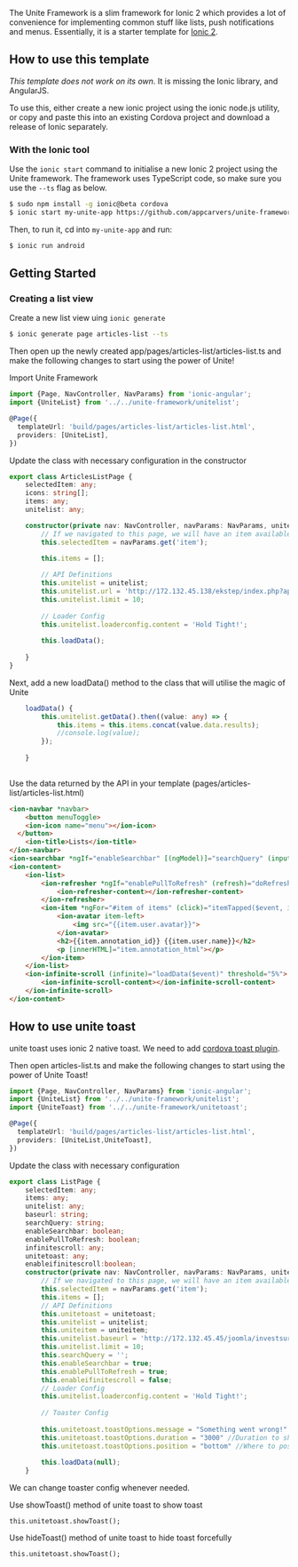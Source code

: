 The Unite Framework is a slim framework for Ionic 2 which provides a lot of convenience for implementing common stuff like lists, push notifications and menus. Essentially, it is a starter template for [Ionic 2](http://ionic.io/2).

## How to use this template

*This template does not work on its own*. It is missing the Ionic library, and AngularJS.

To use this, either create a new ionic project using the ionic node.js utility, or copy and paste this into an existing Cordova project and download a release of Ionic separately.

### With the Ionic tool

Use the `ionic start` command to initialise a new Ionic 2 project using the Unite framework. The framework uses TypeScript code, so make sure you use the `--ts` flag as below.

```bash
$ sudo npm install -g ionic@beta cordova
$ ionic start my-unite-app https://github.com/appcarvers/unite-framework.git --v2 --ts
```

Then, to run it, cd into `my-unite-app` and run:

```bash
$ ionic run android
```

## Getting Started

### Creating a list view

Create a new list view uing `ionic generate`

```bash
$ ionic generate page articles-list --ts
```

Then open up the newly created app/pages/articles-list/articles-list.ts and make the following changes to start using the power of Unite!

Import Unite Framework
```typescript
import {Page, NavController, NavParams} from 'ionic-angular';
import {UniteList} from '../../unite-framework/unitelist';

@Page({
  templateUrl: 'build/pages/articles-list/articles-list.html',
  providers: [UniteList],
})
```

Update the class with necessary configuration in the constructor
```typescript
export class ArticlesListPage {
	selectedItem: any;
	icons: string[];
	items: any;
	unitelist: any;

	constructor(private nav: NavController, navParams: NavParams, unitelist: UniteList) {
		// If we navigated to this page, we will have an item available as a nav param
		this.selectedItem = navParams.get('item');

		this.items = [];
		
		// API Definitions
		this.unitelist = unitelist;
		this.unitelist.url = 'http://172.132.45.138/ekstep/index.php?app=jlike&resource=annotations&option=com_api&format=raw&key=ed086fefc3b111c666378912f44d71ca0a70a8b6&content_id=17&type=annotation&subtype=collaborators&client=com_ekcontent&plg_type=content&plg_name=jlike_ekcontent&order=DESC&parent_id=0';
		this.unitelist.limit = 10;
		
		// Loader Config
		this.unitelist.loaderconfig.content = 'Hold Tight!';
		
		this.loadData();
		
	}
}
```

Next, add a new loadData() method to the class that will utilise the magic of Unite

```typescript
	loadData() {
		this.unitelist.getData().then((value: any) => {
			this.items = this.items.concat(value.data.results);
			//console.log(value);
		});
		
	}
	
```

Use the data returned by the API in your template (pages/articles-list/articles-list.html)

```html
<ion-navbar *navbar>
	<button menuToggle>
    <ion-icon name="menu"></ion-icon>
  </button>
	<ion-title>Lists</ion-title>
</ion-navbar>
<ion-searchbar *ngIf="enableSearchbar" [(ngModel)]="searchQuery" (input)="getItems($event)"></ion-searchbar>
<ion-content>
	<ion-list>
		<ion-refresher *ngIf="enablePullToRefresh" (refresh)="doRefresh($event)">
			<ion-refresher-content></ion-refresher-content>
		</ion-refresher>
		<ion-item *ngFor="#item of items" (click)="itemTapped($event, item)">
			<ion-avatar item-left>
				<img src="{{item.user.avatar}}">
			</ion-avatar>
			<h2>{{item.annotation_id}} {{item.user.name}}</h2>
			<p [innerHTML]="item.annotation_html"></p>
		</ion-item>
	</ion-list>
	<ion-infinite-scroll (infinite)="loadData($event)" threshold="5%">
		<ion-infinite-scroll-content></ion-infinite-scroll-content>
	</ion-infinite-scroll>
</ion-content>
```
## How to use unite toast

unite toast uses ionic 2 native toast. We need to add [cordova toast plugin](http://ionicframework.com/docs/v2/native/toast/).

Then open articles-list.ts and make the following changes to start using the power of Unite Toast!
```typescript
import {Page, NavController, NavParams} from 'ionic-angular';
import {UniteList} from '../../unite-framework/unitelist';
import {UniteToast} from '../../unite-framework/unitetoast';

@Page({
  templateUrl: 'build/pages/articles-list/articles-list.html',
  providers: [UniteList,UniteToast],
})
```

Update the class with necessary configuration
```typescript
export class ListPage {
	selectedItem: any;
	items: any;
	unitelist: any;
	baseurl: string;
	searchQuery: string;
	enableSearchbar: boolean;
	enablePullToRefresh: boolean;
	infinitescroll: any;
	unitetoast: any;
	enableifinitescroll:boolean;
	constructor(private nav: NavController, navParams: NavParams, unitelist: UniteList, uniteitem: UniteItem, unitetoast: UniteToast) {
		// If we navigated to this page, we will have an item available as a nav param
		this.selectedItem = navParams.get('item');
		this.items = [];
		// API Definitions
		this.unitetoast = unitetoast;
		this.unitelist = unitelist;
		this.uniteitem = uniteitem;
		this.unitelist.baseurl = 'http://172.132.45.45/joomla/investsure/index.php?option=com_api&app=content&resource=articles&format=raw&key=62edf1d7654d77cc424ca8e5ea8a1140';
		this.unitelist.limit = 10;
		this.searchQuery = '';
		this.enableSearchbar = true;
		this.enablePullToRefresh = true;
		this.enableifinitescroll = false;
		// Loader Config
		this.unitelist.loaderconfig.content = 'Hold Tight!';
		
		// Toaster Config
		
		this.unitetoast.toastOptions.message = "Something went wrong!" //The message to display.
		this.unitetoast.toastOptions.duration = "3000" //Duration to show the toast, either 'short', 'long' or any number of milliseconds: '1500'.
		this.unitetoast.toastOptions.position = "bottom" //Where to position the toast, either 'top', 'center', or 'bottom'.
		
		this.loadData(null);
	}
```

We can change toaster config whenever needed.

Use showToast() method of unite toast to show toast
```
this.unitetoast.showToast();

```

Use hideToast() method of unite toast to hide toast forcefully
```
this.unitetoast.showToast();

```
